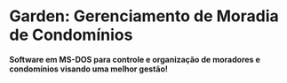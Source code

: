 <div>
<h1>Garden: Gerenciamento de Moradia de Condomínios</h1>
<p>
<b>Software em MS-DOS para controle e organização de moradores e condomínios visando uma melhor gestão!</b>
</p>
</div>
